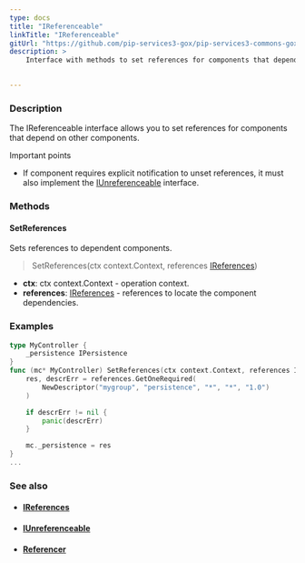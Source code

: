 ```yaml
---
type: docs
title: "IReferenceable"
linkTitle: "IReferenceable"
gitUrl: "https://github.com/pip-services3-gox/pip-services3-commons-gox"
description: >
    Interface with methods to set references for components that depend on other components. 

    
---
```


### Description

The IReferenceable interface allows you to set references for components that depend on other components.

Important points

- If component requires explicit notification to unset references, it must also implement the [IUnreferenceable](../iunreferenceable) interface.

### Methods

#### SetReferences
Sets references to dependent components.

> SetReferences(ctx context.Context, references [IReferences](../ireferences))

- **ctx**: ctx context.Context - operation context.
- **references**: [IReferences](../ireferences) - references to locate the component dependencies. 

### Examples

```go
type MyController {
	_persistence IPersistence
}
func (mc* MyController) SetReferences(ctx context.Context, references IReferences) {
	res, descrErr = references.GetOneRequired(
		NewDescriptor("mygroup", "persistence", "*", "*", "1.0")
	)

    if descrErr != nil {
        panic(descrErr)
    }

    mc._persistence = res
}
...

```

### See also
- #### [IReferences](../ireferences)
- #### [IUnreferenceable](../iunreferenceable)
- #### [Referencer](../referencer)
